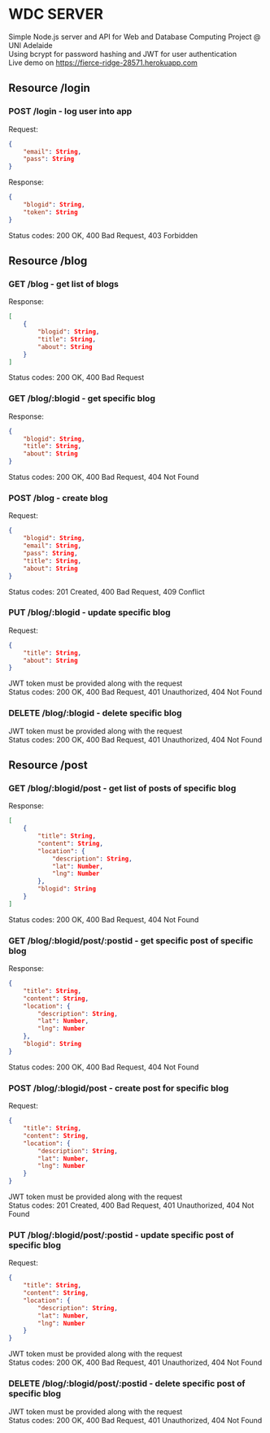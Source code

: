 # WDC SERVER
Simple Node.js server and API for Web and Database Computing Project @ UNI Adelaide   
Using bcrypt for password hashing and JWT for user authentication   
Live demo on https://fierce-ridge-28571.herokuapp.com

## Resource /login

### POST /login - log user into app  

Request:
```json
{
	"email": String,
	"pass": String
}
```
Response:
```json
{
	"blogid": String,
	"token": String
}
```

Status codes: 200 OK, 400 Bad Request, 403 Forbidden

## Resource /blog

### GET /blog - get list of blogs  

Response:
```json
[
	{
		"blogid": String,
		"title": String,
		"about": String
	}
]
```

Status codes: 200 OK, 400 Bad Request

### GET /blog/:blogid - get specific blog  

Response:
```json
{
	"blogid": String,
	"title": String,
	"about": String
}
```

Status codes: 200 OK, 400 Bad Request, 404 Not Found

### POST /blog - create blog  

Request:
```json
{
	"blogid": String,
	"email": String,
	"pass": String,
	"title": String,
	"about": String
}
```

Status codes: 201 Created, 400 Bad Request, 409 Conflict

### PUT /blog/:blogid - update specific blog  

Request:
```json
{
	"title": String,
	"about": String
}
```

JWT token must be provided along with the request   
Status codes: 200 OK, 400 Bad Request, 401 Unauthorized, 404 Not Found

### DELETE /blog/:blogid - delete specific blog  

JWT token must be provided along with the request   
Status codes: 200 OK, 400 Bad Request, 401 Unauthorized, 404 Not Found

## Resource /post

### GET /blog/:blogid/post - get list of posts of specific blog  

Response:
```json
[
	{
		"title": String,
		"content": String,
		"location": {
			"description": String,
			"lat": Number,
			"lng": Number
		},
		"blogid": String
	}
]
```

Status codes: 200 OK, 400 Bad Request, 404 Not Found

### GET /blog/:blogid/post/:postid - get specific post of specific blog  

Response:
```json
{
	"title": String,
	"content": String,
	"location": {
		"description": String,
		"lat": Number,
		"lng": Number
	},
	"blogid": String
}
```

Status codes: 200 OK, 400 Bad Request, 404 Not Found

### POST /blog/:blogid/post - create post for specific blog  

Request:
```json
{
	"title": String,
	"content": String,
	"location": {
		"description": String,
		"lat": Number,
		"lng": Number
	}
}
```

JWT token must be provided along with the request   
Status codes: 201 Created, 400 Bad Request, 401 Unauthorized, 404 Not Found

### PUT /blog/:blogid/post/:postid - update specific post of specific blog  

Request:
```json
{
	"title": String,
	"content": String,
	"location": {
		"description": String,
		"lat": Number,
		"lng": Number
	}
}
```

JWT token must be provided along with the request   
Status codes: 200 OK, 400 Bad Request, 401 Unauthorized, 404 Not Found

### DELETE /blog/:blogid/post/:postid - delete specific post of specific blog  

JWT token must be provided along with the request   
Status codes: 200 OK, 400 Bad Request, 401 Unauthorized, 404 Not Found
